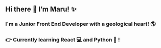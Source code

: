 ## Hi there 👋 I’m  Maru! :sparkles:
### I´m a Junior Front End Developer with a geological heart! :earth_americas:
### :point_right: Currently learning React :computer: and Python :snake: !




<!-- Links to your social media accounts -->
[1]: https://www.instagram.com/maruilta
[2]: https://www.linkedin.com/in/marinacaviola/
